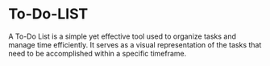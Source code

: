 # To-Do-LIST
 A To-Do List is a simple yet effective tool used to organize tasks and manage time efficiently. It serves as a visual representation of the tasks that need to be accomplished within a specific timeframe. 
